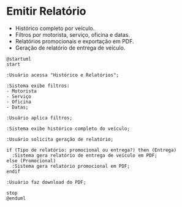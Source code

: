 # Emitir Relatório

- Histórico completo por veículo.  
- Filtros por motorista, serviço, oficina e datas.  
- Relatórios promocionais e exportação em PDF.  
- Geração de relatório de entrega de veículo.



```puml
@startuml
start

:Usuário acessa "Histórico e Relatórios";

:Sistema exibe filtros:
- Motorista
- Serviço
- Oficina
- Datas;

:Usuário aplica filtros;

:Sistema exibe histórico completo do veículo;

:Usuário solicita geração de relatório;

if (Tipo de relatório: promocional ou entrega?) then (Entrega)
  :Sistema gera relatório de entrega de veículo em PDF;
else (Promocional)
  :Sistema gera relatório promocional em PDF;
endif

:Usuário faz download do PDF;

stop
@enduml
```
